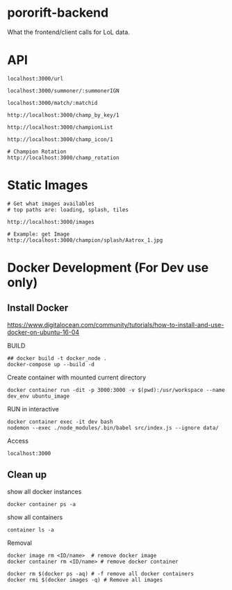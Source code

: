 # pororift-backend
What the frontend/client calls for LoL data.


# API
```
localhost:3000/url

localhost:3000/summoner/:summonerIGN

localhost:3000/match/:matchid

http://localhost:3000/champ_by_key/1

http://localhost:3000/championList

http://localhost:3000/champ_icon/1

# Champion Rotation
http://localhost:3000/champ_rotation

```

# Static Images
```
# Get what images availables
# top paths are: loading, splash, tiles

http://localhost:3000/images

# Example: get Image
http://localhost:3000/champion/splash/Aatrox_1.jpg

```


# Docker Development (For Dev use only)

## Install Docker
https://www.digitalocean.com/community/tutorials/how-to-install-and-use-docker-on-ubuntu-16-04

BUILD
```
## docker build -t docker_node .
docker-compose up --build -d
```

Create container with mounted current directory
```
docker container run -dit -p 3000:3000 -v $(pwd):/usr/workspace --name dev_env ubuntu_image
```

RUN in interactive
```
docker container exec -it dev bash
nodemon --exec ./node_modules/.bin/babel src/index.js --ignore data/
```

Access
```
localhost:3000
```

## Clean up
show all docker instances
```
docker container ps -a
```

show all containers
```
container ls -a
```

Removal
```
docker image rm <ID/name>  # remove docker image
docker container rm <ID/name> # remove docker container

docker rm $(docker ps -aq) # -f remove all docker containers
docker rmi $(docker images -q) # Remove all images


```
